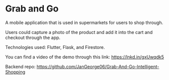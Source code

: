 # Grab and Go
 
A mobile application that is used in supermarkets for users to shop through.

Users could capture a photo of the product and add it into the cart and checkout through the app.

Technologies used: Flutter, Flask, and Firestore.

You can find a video of the demo through this link: https://lnkd.in/gxUwqdk5

Backend repo: https://github.com/JanGeorge06/Grab-And-Go-Intelligent-Shopping
